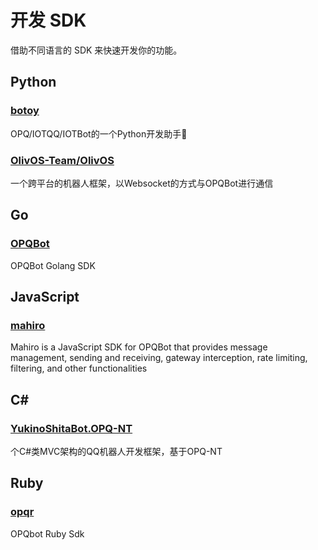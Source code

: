 # 开发 SDK

借助不同语言的 SDK 来快速开发你的功能。

## Python

### [botoy](https://github.com/opq-osc/botoy)

OPQ/IOTQQ/IOTBot的一个Python开发助手🐌

### [OlivOS-Team/OlivOS](https://github.com/OlivOS-Team/OlivOS)

一个跨平台的机器人框架，以Websocket的方式与OPQBot进行通信

## Go

### [OPQBot](https://github.com/opq-osc/OPQBot)

OPQBot Golang SDK

## JavaScript

### [mahiro](https://github.com/opq-osc/mahiro)

Mahiro is a JavaScript SDK for OPQBot that provides message management, sending and receiving, gateway interception, rate limiting, filtering, and other functionalities

## C#

### [YukinoShitaBot.OPQ-NT](https://github.com/opq-osc/YukinoShitaBot.OPQ-NT)

个C#类MVC架构的QQ机器人开发框架，基于OPQ-NT

## Ruby

### [opqr](https://github.com/opq-osc/opqr)

OPQbot Ruby Sdk

